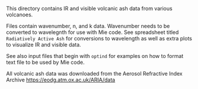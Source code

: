 This directory contains IR and visible volcanic ash data from various volcanoes. 

Files contain wavenumber, n, and k data. Wavenumber needs to be converted to wavelegnth for use with Mie code. See spreadsheet titled `Radiatively Active Ash` for conversions to wavelength as well as extra plots to visualize IR and visible data. 

See also input files that begin with `optind` for examples on how to format text file to be used by Mie code. 

All volcanic ash data was downloaded from the Aerosol Refractive Index Archive https://eodg.atm.ox.ac.uk/ARIA/data
